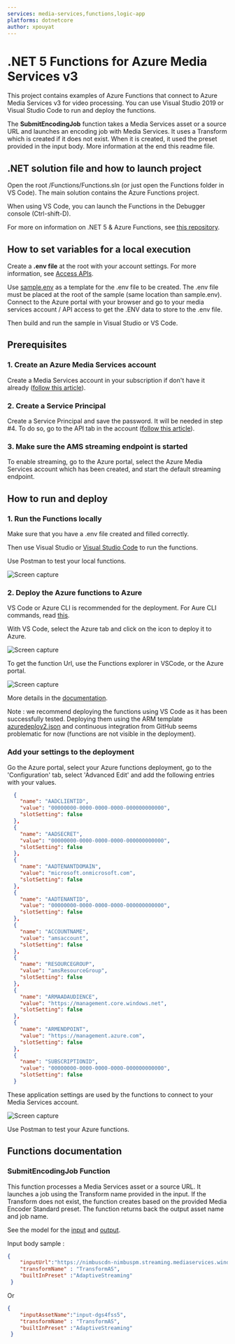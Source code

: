 ```yaml
---
services: media-services,functions,logic-app
platforms: dotnetcore
author: xpouyat
---
```


# .NET 5 Functions for Azure Media Services v3

This project contains examples of Azure Functions that connect to Azure Media Services v3 for video processing.
You can use Visual Studio 2019 or Visual Studio Code to run and deploy the functions.

The **SubmitEncodingJob** function takes a Media Services asset or a source URL and launches an encoding job with Media Services. It uses a Transform which is created if it does not exist. When it is created, it used the preset provided in the input body. More information at the end this readme file.

## .NET solution file and how to launch project

Open the root /Functions/Functions.sln (or just open the Functions folder in VS Code).
The main solution contains the Azure Functions project.

When using VS Code, you can launch the Functions in the Debugger console (Ctrl-shift-D).

For more on information on .NET 5 & Azure Functions, see [this repository](https://github.com/Azure/azure-functions-dotnet-worker).

## How to set variables for a local execution

Create a **.env file** at the root with your account settings.
For more information, see [Access APIs](https://docs.microsoft.com/en-us/azure/media-services/latest/access-api-howto).

Use [sample.env](../sample.env) as a template for the .env file to be created. The .env file must be placed at the root of the sample (same location than sample.env).
Connect to the Azure portal with your browser and go to your media services account / API access to get the .ENV data to store to the .env file.

Then build and run the sample in Visual Studio or VS Code.

## Prerequisites

### 1. Create an Azure Media Services account

Create a Media Services account in your subscription if don't have it already ([follow this article](https://docs.microsoft.com/en-us/azure/media-services/latest/create-account-howto?tabs=portal)).

### 2. Create a Service Principal

Create a Service Principal and save the password. It will be needed in step #4. To do so, go to the API tab in the account ([follow this article](https://docs.microsoft.com/en-us/azure/media-services/latest/access-api-howto?tabs=portal)).

### 3. Make sure the AMS streaming endpoint is started

To enable streaming, go to the Azure portal, select the Azure Media Services account which has been created, and start the default streaming endpoint.

## How to run and deploy

### 1. Run the Functions locally

Make sure that you have a .env file created and filled correctly.

Then use Visual Studio or [Visual Studio Code](https://docs.microsoft.com/en-us/azure/azure-functions/create-first-function-vs-code-csharp?tabs=in-process#run-the-function-locally) to run the functions.

Use Postman to test your local functions.

![Screen capture](../Images/azfunc5postman.png?raw=true)

### 2. Deploy the Azure functions to Azure

VS Code or Azure CLI is recommended for the deployment.
For Aure CLI commands, read [this](https://github.com/Azure/azure-functions-dotnet-worker).

With VS Code, select the Azure tab and click on the icon to deploy it to Azure.

![Screen capture](../Images/azfunc5deploy.png?raw=true)

To get the function Url, use the Functions explorer in VSCode, or the Azure portal.

![Screen capture](../Images/azfunc5geturl.png?raw=true)

More details in the [documentation](https://docs.microsoft.com/en-us/azure/azure-functions/create-first-function-vs-code-csharp?tabs=in-process#sign-in-to-azure).

Note : we recommend deploying the functions using VS Code as it has been successfully tested. Deploying them using the ARM template [azuredeploy2.json](../azuredeploy2.json) and continuous integration from GitHub seems problematic for now (functions are not visible in the deployment).

### Add your settings to the deployment

Go the Azure portal, select your Azure functions deployment, go to the 'Configuration' tab, select 'Advanced Edit' and add the following entries with your values.

```json
  {
    "name": "AADCLIENTID",
    "value": "00000000-0000-0000-0000-000000000000",
    "slotSetting": false
  },
  {
    "name": "AADSECRET",
    "value": "00000000-0000-0000-0000-000000000000",
    "slotSetting": false
  },
  {
    "name": "AADTENANTDOMAIN",
    "value": "microsoft.onmicrosoft.com",
    "slotSetting": false
  },
  {
    "name": "AADTENANTID",
    "value": "00000000-0000-0000-0000-000000000000",
    "slotSetting": false
  },
  {
    "name": "ACCOUNTNAME",
    "value": "amsaccount",
    "slotSetting": false
  },
  {
    "name": "RESOURCEGROUP",
    "value": "amsResourceGroup",
    "slotSetting": false
  },
  {
    "name": "ARMAADAUDIENCE",
    "value": "https://management.core.windows.net",
    "slotSetting": false
  },
  {
    "name": "ARMENDPOINT",
    "value": "https://management.azure.com",
    "slotSetting": false
  },
  {
    "name": "SUBSCRIPTIONID",
    "value": "00000000-0000-0000-0000-000000000000",
    "slotSetting": false
  }
```

These application settings are used by the functions to connect to your Media Services account.

![Screen capture](../Images/azfunc5deployappsettings.png?raw=true)

Use Postman to test your Azure functions.

## Functions documentation

### **SubmitEncodingJob** Function

This function processes a Media Services asset or a source URL. It launches a job using the Transform name provided in the input. If the Transform does not exist, the function creates based on the provided Media Encoder Standard preset. The function returns back the output asset name and job name.

See the model for the [input](SubmitEncodingJob.cs#L22-L63) and [output](SubmitEncodingJob.cs#L65-L81).

Input body sample :

```json
{
    "inputUrl":"https://nimbuscdn-nimbuspm.streaming.mediaservices.windows.net/2b533311-b215-4409-80af-529c3e853622/Ignite-short.mp4",
    "transformName" : "TransformAS",
    "builtInPreset" :"AdaptiveStreaming"
 }
 ```

Or

```json
{
    "inputAssetName":"input-dgs4fss5",
    "transformName" : "TransformAS",
    "builtInPreset" :"AdaptiveStreaming"
 }
 ```
